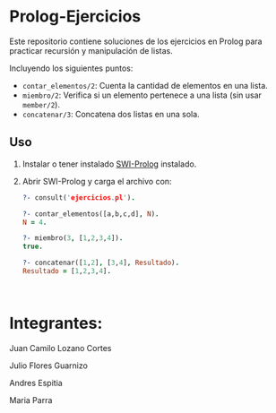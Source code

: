 # Prolog-Ejercicios

Este repositorio contiene soluciones de los ejercicios en Prolog para practicar recursión y manipulación de listas.

Incluyendo los siguientes puntos:

- `contar_elementos/2`: Cuenta la cantidad de elementos en una lista.
- `miembro/2`: Verifica si un elemento pertenece a una lista (sin usar `member/2`).
- `concatenar/3`: Concatena dos listas en una sola.

## Uso

1. Instalar o tener instalado [SWI-Prolog](https://www.swi-prolog.org/) instalado.
2. Abrir SWI-Prolog y carga el archivo con:

   ```prolog
   ?- consult('ejercicios.pl').
   
   ?- contar_elementos([a,b,c,d], N).
   N = 4.

   ?- miembro(3, [1,2,3,4]).
   true.

   ?- concatenar([1,2], [3,4], Resultado).
   Resultado = [1,2,3,4].

  

# Integrantes:

Juan Camilo Lozano Cortes

Julio Flores Guarnizo

Andres Espitia

Maria Parra
